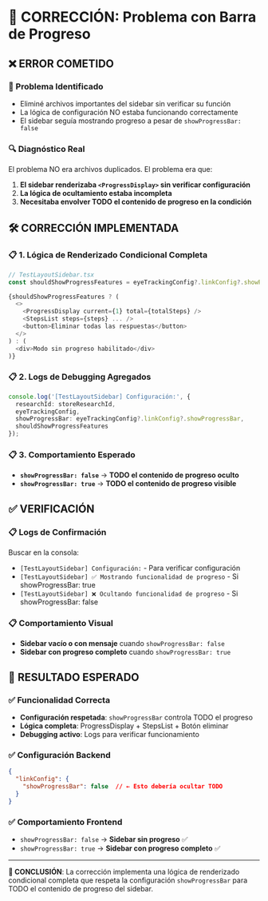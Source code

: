 # 🔧 CORRECCIÓN: Problema con Barra de Progreso

## ❌ **ERROR COMETIDO**

### **🚨 Problema Identificado**
- Eliminé archivos importantes del sidebar sin verificar su función
- La lógica de configuración NO estaba funcionando correctamente
- El sidebar seguía mostrando progreso a pesar de `showProgressBar: false`

### **🔍 Diagnóstico Real**
El problema NO era archivos duplicados. El problema era que:
1. **El sidebar renderizaba `<ProgressDisplay>` sin verificar configuración**
2. **La lógica de ocultamiento estaba incompleta**
3. **Necesitaba envolver TODO el contenido de progreso en la condición**

## 🛠️ **CORRECCIÓN IMPLEMENTADA**

### **📋 1. Lógica de Renderizado Condicional Completa**
```typescript
// TestLayoutSidebar.tsx
const shouldShowProgressFeatures = eyeTrackingConfig?.linkConfig?.showProgressBar ?? false;

{shouldShowProgressFeatures ? (
  <>
    <ProgressDisplay current={1} total={totalSteps} />
    <StepsList steps={steps} ... />
    <button>Eliminar todas las respuestas</button>
  </>
) : (
  <div>Modo sin progreso habilitado</div>
)}
```

### **📋 2. Logs de Debugging Agregados**
```typescript
console.log('[TestLayoutSidebar] Configuración:', {
  researchId: storeResearchId,
  eyeTrackingConfig,
  showProgressBar: eyeTrackingConfig?.linkConfig?.showProgressBar,
  shouldShowProgressFeatures
});
```

### **📋 3. Comportamiento Esperado**
- **`showProgressBar: false`** → **TODO el contenido de progreso oculto**
- **`showProgressBar: true`** → **TODO el contenido de progreso visible**

## ✅ **VERIFICACIÓN**

### **📋 Logs de Confirmación**
Buscar en la consola:
- `[TestLayoutSidebar] Configuración:` - Para verificar configuración
- `[TestLayoutSidebar] ✅ Mostrando funcionalidad de progreso` - Si showProgressBar: true
- `[TestLayoutSidebar] ❌ Ocultando funcionalidad de progreso` - Si showProgressBar: false

### **📋 Comportamiento Visual**
- **Sidebar vacío o con mensaje** cuando `showProgressBar: false`
- **Sidebar con progreso completo** cuando `showProgressBar: true`

## 🎯 **RESULTADO ESPERADO**

### **✅ Funcionalidad Correcta**
- **Configuración respetada**: `showProgressBar` controla TODO el progreso
- **Lógica completa**: ProgressDisplay + StepsList + Botón eliminar
- **Debugging activo**: Logs para verificar funcionamiento

### **✅ Configuración Backend**
```json
{
  "linkConfig": {
    "showProgressBar": false  // ← Esto debería ocultar TODO
  }
}
```

### **✅ Comportamiento Frontend**
- `showProgressBar: false` → **Sidebar sin progreso** ✅
- `showProgressBar: true` → **Sidebar con progreso completo** ✅

---

**🎯 CONCLUSIÓN**: La corrección implementa una lógica de renderizado condicional completa que respeta la configuración `showProgressBar` para TODO el contenido de progreso del sidebar.
